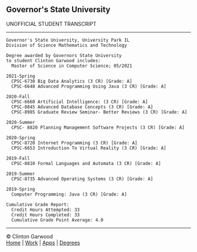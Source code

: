 
## Governor's State University 

UNOFFICIAL STUDENT TRANSCRIPT

---

``` text 
Governor's State University, University Park IL
Division of Science Mathematics and Technology

Degree awarded by Governors State University 
to student Clinton Garwood includes:
  Master of Science in Computer Science; 05/2021 

2021-Spring
  CPSC-6730 Big Data Analytics (3 CR) [Grade: A]
  CPSC-6648 Advanced Programming Using Java (3 CR) [Grade: A]

2020-Fall
  CPSC-6660 Artificial Intelligence: (3 CR) [Grade: A]
  CPSC-8845 Advanced Database Concepts (3 CR) [Grade: A]
  CPSC-8985 Graduate Review Seminar- Better Reviews (3 CR) [Grade: A]

2020-Summer
  CPSC- 8820 Planning Management Software Projects (3 CR) [Grade: A]

2020-Spring
  CPSC-8720 Internet Programming (3 CR) [Grade: A]
  CPSC-6653 Introduction To Virtual Reality (3 CR) [Grade: A]

2019-Fall
  CPSC-8810 Formal Languages and Automata (3 CR) [Grade: A]

2019-Summer
  CPSC-8735 Advanced Operating Systems (3 CR) [Grade: A]

2019-Spring
  Computer Programming: Java (3 CR) [Grade: A]

Cumulative Grade Report:
  Credit Hours Attempted: 33
  Credit Hours Completed: 33
  Cumulative Grade Point Average: 4.0

```

<hr>

&copy; Clinton Garwood  
[Home](../Hello_World.md) | [Work](../Experience) | [Apps](../Code_Apps) | [Degrees](../Degrees) 
